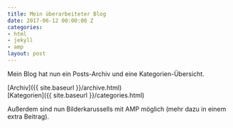 ```yaml
---
title: Mein überarbeiteter Blog
date: 2017-06-12 00:00:00 Z
categories:
- html
- jekyll
- amp
layout: post
---
```


Mein Blog hat nun ein Posts-Archiv und eine Kategorien-Übersicht.

[Archiv]({{ site.baseurl }}/archive.html)  
[Kategorien]({{ site.baseurl }}/categories.html)

Außerdem sind nun Bilderkarussells mit AMP möglich (mehr dazu in einem extra Beitrag).